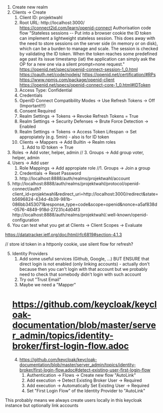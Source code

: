 <!--
SPDX-License-Identifier: AGPL-3.0-or-later
SPDX-FileCopyrightText: 2021 Moritz Hedtke <Moritz.Hedtke@t-online.de>
-->

1. Create new realm
2. Clients -> Create
   1. Client ID: projektwahl
   1. Root URL: http://localhost:3000/
      https://connect2id.com/learn/openid-connect
      Authorisation code flow
      "Stateless sessions -- Put into a browser cookie the ID token can implement a lightweight stateless session. This does away with the need to store sessions on the server side (in memory or on disk), which can be a burden to manage and scale. The session is checked by validating the ID token. When the token reaches some predefined age past its issue timestamp (iat) the application can simply ask the OP for a new one via a silent prompt=none request."
      https://openid.net/specs/openid-connect-session-1_0.html
      https://oauth.net/code/nodejs/
      https://openid.net/certification/#RPs
      https://www.npmjs.com/package/openid-client
      https://openid.net/specs/openid-connect-core-1_0.html#IDToken
   1. Access Type: Confidential
   1. Credentials
   1. OpenID Connect Compatibility Modes -> Use Refresh Tokens -> Off (Important!!!)
   1. Consent Required
   1. Realm Settings -> Tokens -> Revoke Refresh Tokens = True
   1. Realm Settings -> Security Defenses -> Brute Force Detection -> Enabled
   1. Realm Settings -> Tokens -> Access Token Lifespan -> Set appropiately (e.g. 5min) - also is for ID token
   1. Clients -> Mappers -> Add Builtin -> Realm roles
      1. Add to ID token -> True
3. Roles -> Add voter, helper, admin
   // 3. Groups -> Add group voter, helper, admin
4. Users -> Add user
   1. Role Mappings -> Add appropiate role
      //1. Groups -> Join a group
   1. Credentials -> Reset Password
   1. http://localhost:8888/auth/realms/projektwahl/account
5. http://localhost:8888/auth/realms/projektwahl/protocol/openid-connect/auth?client_id=projektwahl&redirect_uri=http://localhost:3000/redirect&state=b5696824-434d-4b39-981b-086bb3453071&response_type=code&scope=openid&nonce=a5af838d-0576-4849-918d-27231c4d04f3
   http://localhost:8888/auth/realms/projektwahl/.well-known/openid-configuration
6. You can test what you get at Clients -> Client Scopes -> Evaluate

https://datatracker.ietf.org/doc/html/rfc6819#section-4.1.3

// store id token in a httponly cookie, use silent flow for refresh?

5. Identity Providers
   1. Add some useful services (Github, Google, ...) BUT ENSURE that direct login is not enabled (only linking accounts) - actually don't because then you can't login with that account
      but we probably need to check that somebody didn't login with such account
   2. Try out "Trust Email"
   3. Maybe we need a "Mapper"
   # https://github.com/keycloak/keycloak-documentation/blob/master/server_admin/topics/identity-broker/first-login-flow.adoc
   4. https://github.com/keycloak/keycloak-documentation/blob/master/server_admin/topics/identity-broker/first-login-flow.adoc#detect-existing-user-first-login-flow
      1. Authentication -> Flows -> Create new flow "AutoLink"
      2. Add execution -> Detect Existing Broker User -> Required
      3. Add execution -> Automatically Set Existing User -> Required
      4. Set "First Login Flow" of the Identity Provider to "AutoLink"

This probably means we always create users locally in this keycloak instance but optionally link accounts
